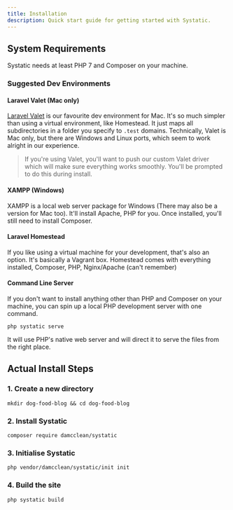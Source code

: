 ```yaml
---
title: Installation
description: Quick start guide for getting started with Systatic.
---
```


## System Requirements
Systatic needs at least PHP 7 and Composer on your machine.

### Suggested Dev Environments
#### Laravel Valet (Mac only)
[Laravel Valet](http://laravel.com/docs/valet) is our favourite dev environment for Mac. It's so much simpler than using a virtual environment, like Homestead.
It just maps all subdirectories in a folder you specify to `.test` domains.
Technically, Valet is Mac only, but there are Windows and Linux ports, which seem to work alright in our experience.

> If you're using Valet, you'll want to push our custom Valet driver which will make sure everything works smoothly. You'll be prompted to do this during install.

#### XAMPP (Windows)
XAMPP is a local web server package for Windows (There may also be a version for Mac too). It'll install Apache, PHP for you. Once installed, you'll still need to install Composer.

#### Laravel Homestead
If you like using a virtual machine for your development, that's also an option. It's basically a Vagrant box. Homestead comes with everything installed, Composer, PHP, Nginx/Apache (can't remember)

#### Command Line Server
If you don't want to install anything other than PHP and Composer on your machine, you can spin up a local PHP development server with one command.

```
php systatic serve
```

It will use PHP's native web server and will direct it to serve the files from the right place.

## Actual Install Steps
### 1. Create a new directory

```
mkdir dog-food-blog && cd dog-food-blog
```

### 2. Install Systatic

```
composer require damcclean/systatic
```

### 3. Initialise Systatic

```
php vendor/damcclean/systatic/init init
```

### 4. Build the site

```
php systatic build
```
